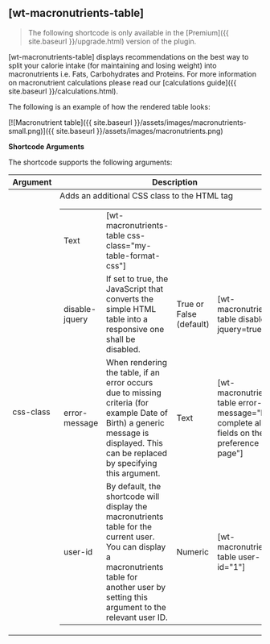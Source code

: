 ## [wt-macronutrients-table]

> The following shortcode is only available in the [Premium]({{ site.baseurl }}/upgrade.html) version of the plugin.

[wt-macronutrients-table] displays recommendations on the best way to split your calorie intake (for maintaining and losing weight) into macronutrients i.e. Fats, Carbohydrates and Proteins. For more information on macronutrient calculations please read our [calculations guide]({{ site.baseurl }}/calculations.html).

The following is an example of how the rendered table looks:

[![Macronutrient table]({{ site.baseurl }}/assets/images/macronutrients-small.png)]({{ site.baseurl }}/assets/images/macronutrients.png)

**Shortcode Arguments**
 
The shortcode supports the following arguments:
 
| Argument | Description | Options | Example |
|--|--|--|--|
|css-class|Adds an additional CSS class to the HTML <table> tag|Text|[wt-macronutrients-table css-class="my-table-format-css"]
|disable-jquery|If set to true, the JavaScript that converts the simple HTML table into a responsive one shall be disabled.|True or False (default)	|[wt-macronutrients-table disable-jquery=true]
|error-message|When rendering the table, if an error occurs due to missing criteria (for example Date of Birth) a generic message is displayed. This can be replaced by specifying this argument.|Text|[wt-macronutrients-table error-message="Please complete all the fields on the preference page"]
|user-id|By default, the shortcode will display the macronutrients table for the current user. You can display a macronutrients table for another user by setting this argument to the relevant user ID.|Numeric|[wt-macronutrients-table user-id="1"]
